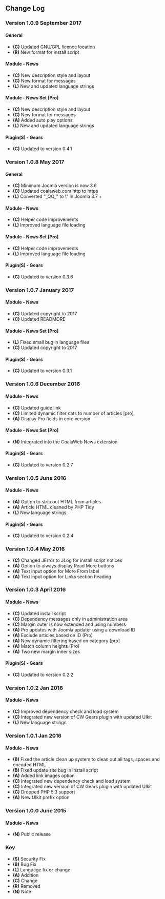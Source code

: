 ## Change Log

### Version 1.0.9 September 2017

#### General
- **(C)** Updated GNU/GPL licence location
- **(R)** New format for install script

#### Module - News
- **(C)** New description style and layout
- **(C)** New format for messages
- **(L)** New and updated language strings

#### Module - News Set \[Pro\]
- **(C)** New description style and layout
- **(C)** New format for messages
- **(A)** Added auto play options
- **(L)** New and updated language strings

#### Plugin(S) - Gears
- **(C)** Updated to version 0.4.1

### Version 1.0.8 May 2017

#### General
- **(C)** Minimum Joomla version is now 3.6
- **(C)** Updated coalaweb.com http to https
- **(L)** Converted "\_QQ_" to \\" in Joomla 3.7 +

#### Module - News
- **(C)** Helper code improvements
- **(L)** Improved language file loading

#### Module - News Set \[Pro\]
- **(C)** Helper code improvements
- **(L)** Improved language file loading

#### Plugin(S) - Gears
- **(C)** Updated to version 0.3.6

### Version 1.0.7 January 2017

#### Module - News
- **(C)** Updated copyright to 2017
- **(C)** Updated READMORE

#### Module - News Set \[Pro\]
- **(L)** Fixed small bug in language files
- **(C)** Updated copyright to 2017

#### Plugin(S) - Gears
- **(C)** Updated to version 0.3.1

### Version 1.0.6 December 2016

#### Module - News
- **(C)** Updated guide link
- **(C)** Limited dynamic filter cats to number of articles \[pro\]
- **(A)** Display Pro fields in core version

#### Module - News Set \[Pro\]
- **(N)** Integrated into the CoalaWeb News extension

#### Plugin(S) - Gears
- **(C)** Updated to version 0.2.7

### Version 1.0.5 June 2016

#### Module - News
- **(A)** Option to strip out HTML from articles
- **(A)** Article HTML cleaned by PHP Tidy
- **(L)** New language strings.

#### Plugin(S) - Gears
- **(C)** Updated to version 0.2.4

### Version 1.0.4 May 2016
- **(C)** Changed JError to JLog for install script notices
- **(A)** Option to always display Read More buttons
- **(A)** Text input option for More From label
- **(A)** Text input option for Links section heading

### Version 1.0.3 April 2016

#### Module - News
- **(C)** Updated install script
- **(C)** Dependency messages only in administration area
- **(C)** Margin outer is now extended and using numbers
- **(A)** Pro updates with Joomla updater using a download ID
- **(A)** Exclude articles based on ID (Pro)
- **(A)** New dynamic filtering based on category \[pro\]
- **(A)** Match column heights (Pro)
- **(A)** Two new margin inner sizes

#### Plugin(S) - Gears
- **(C)** Updated to version 0.2.2

### Version 1.0.2 Jan 2016

#### Module - News
- **(C)** Improved dependency check and load system
- **(C)** Integrated new version of CW Gears plugin with updated UIkit
- **(L)** New language strings.

### Version 1.0.1 Jan 2016

#### Module - News
- **(B)** Fixed the article clean up system to clean out all tags, spaces and encoded HTML
- **(B)** Fixed update site bug in install script
- **(A)** Added link images option
- **(C)** Integrated new dependency check and load system
- **(C)** Integrated new version of CW Gears plugin with updated UIkit
- **(C)** Dropped PHP 5.3 support
- **(A)** New UIkit prefix option

### Version 1.0.0 June 2015

#### Module - News
- **(N)** Public release

### Key
- **(S)** Security Fix
- **(B)** Bug Fix
- **(L)** Language fix or change
- **(A)** Addition
- **(C)** Change
- **(R)** Removed
- **(N)** Note